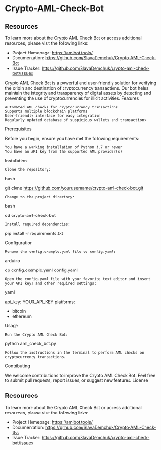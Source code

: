 # Crypto-AML-Check-Bot

## Resources

To learn more about the Crypto AML Check Bot or access additional resources, please visit the following links:

- Project Homepage: https://amlbot.tools/
- Documentation: https://github.com/SlavaDemchuk/Crypto-AML-Check-Bot
- Issue Tracker: https://github.com/SlavaDemchuk/crypto-aml-check-bot/issues


Crypto AML Check Bot is a powerful and user-friendly solution for verifying the origin and destination of cryptocurrency transactions. Our bot helps maintain the integrity and transparency of digital assets by detecting and preventing the use of cryptocurrencies for illicit activities.
Features

    Automated AML checks for cryptocurrency transactions
    Supports multiple blockchain platforms
    User-friendly interface for easy integration
    Regularly updated database of suspicious wallets and transactions

Prerequisites

Before you begin, ensure you have met the following requirements:

    You have a working installation of Python 3.7 or newer
    You have an API key from the supported AML provider(s)

Installation

    Clone the repository:

bash

git clone https://github.com/yourusername/crypto-aml-check-bot.git

    Change to the project directory:

bash

cd crypto-aml-check-bot

    Install required dependencies:

pip install -r requirements.txt

Configuration

    Rename the config.example.yaml file to config.yaml:

arduino

cp config.example.yaml config.yaml

    Open the config.yaml file with your favorite text editor and insert your API keys and other required settings:

yaml

api_key: YOUR_API_KEY
platforms:
  - bitcoin
  - ethereum

Usage

    Run the Crypto AML Check Bot:

python aml_check_bot.py

    Follow the instructions in the terminal to perform AML checks on cryptocurrency transactions.

Contributing

We welcome contributions to improve the Crypto AML Check Bot. Feel free to submit pull requests, report issues, or suggest new features.
License

## Resources

To learn more about the Crypto AML Check Bot or access additional resources, please visit the following links:

- Project Homepage: https://amlbot.tools/
- Documentation: https://github.com/SlavaDemchuk/Crypto-AML-Check-Bot
- Issue Tracker: https://github.com/SlavaDemchuk/crypto-aml-check-bot/issues
